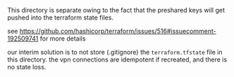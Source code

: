 This directory is separate owing to the fact that the preshared keys will get pushed into the terraform state files.

see https://github.com/hashicorp/terraform/issues/516#issuecomment-192509741
for more details

our interim solution is to not store (.gitignore) the `terraform.tfstate` file in this directory.
the vpn connections are idempotent if recreated, and there is no state loss.

